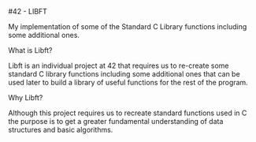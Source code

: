 #42 - LIBFT

My implementation of some of the Standard C Library functions including some additional ones.

What is Libft?

Libft is an individual project at 42 that requires us to re-create some standard C library functions including some additional ones that can be used later to build a library of useful functions for the rest of the program. 

Why Libft?

Although this project requires us to recreate standard functions used in C the purpose is to get a greater fundamental understanding of data structures and basic algorithms.



